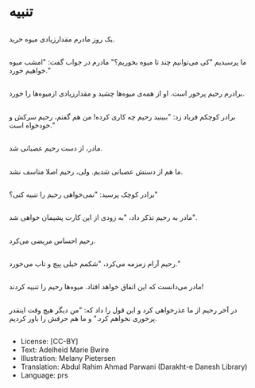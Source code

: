 # تنبیه

##
یک روز مادرم مقدارزیادی میوه خرید.

##
ما پرسیدیم "کی می‌توانیم چند تا میوه بخوریم؟" مادرم در جواب گفت: "امشب میوه خواهیم خورد."

##
برادرم رحیم پرخور است. او از همه‌ی میوه‌ها چشید و مقدارزیادی ازمیوه‌ها را خورد.

##
برادر کوچکم فریاد زد: "ببینید رحیم چه کاری کرده! من هم گفتم، رحیم سرکش و خودخواه است."

##
مادر، از دست رحیم عصبانی شد.

##
ما هم از دستش عصبانی شدیم. ولی، رحیم اصلا متاسف نشد.

##
برادر کوچک پرسید: "نمی‌خواهی رحیم را تنبیه کنی؟"

##
مادر به رحیم تذکر داد، "به زودی از این کارت پشیمان خواهی شد".

##
رحیم احساس مریضی می‌کرد.

##
رحیم آرام زمزمه می‌کرد، "شکمم خیلی پیچ و تاب می‌خورد."

##
مادر می‌دانست که این اتفاق خواهد افتاد. میوه‌ها رحیم را تنبیه کردند!

##
در آخر رحیم از ما عذرخواهی کرد و این قول را داد که: "من دیگر هیچ وقت اینقدر پرخوری نخواهم کرد." و ما هم حرفش را باور کردیم.

##
* License: [CC-BY]
* Text: Adelheid Marie Bwire
* Illustration: Melany Pietersen
* Translation: Abdul Rahim Ahmad Parwani (Darakht-e Danesh Library)
* Language: prs
